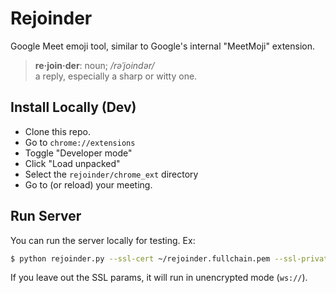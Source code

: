 # Rejoinder
Google Meet emoji tool, similar to Google's internal "MeetMoji" extension.

> **re·join·der**: noun; */rəˈjoindər/*<br/>
> a reply, especially a sharp or witty one.

## Install Locally (Dev)

- Clone this repo.
- Go to `chrome://extensions`
- Toggle "Developer mode"
- Click "Load unpacked"
- Select the `rejoinder/chrome_ext` directory
- Go to (or reload) your meeting.

## Run Server

You can run the server locally for testing.  Ex:
```bash
$ python rejoinder.py --ssl-cert ~/rejoinder.fullchain.pem --ssl-private-key ~/rejoinder.privkey.pem
```

If you leave out the SSL params, it will run in unencrypted mode (`ws://`).
